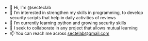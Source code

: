 - 👋 Hi, I’m @secteclab
- 👀 I’m interested in strengthen my skills in programming, to develop security scripts that help in daily activities of reviews
- 🌱 I’m currently learning python and growing security skills
- 💞️ I seek to collaborate in any project that allows mutual learning
- 📫 You can reach me across sectelab@gmail.com

<!---
secteclab/secteclab is a ✨ special ✨ repository because its `README.md` (this file) appears on your GitHub profile.
You can click the Preview link to take a look at your changes.
--->
